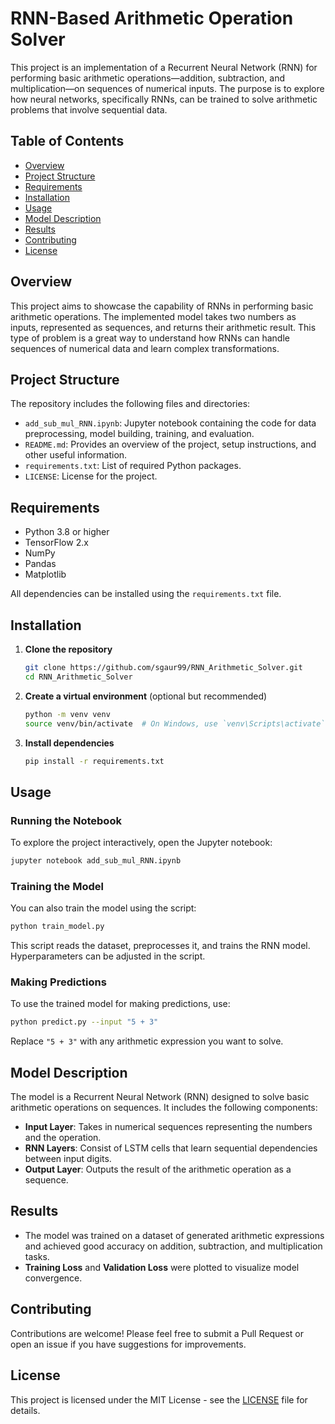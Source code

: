 # RNN-Based Arithmetic Operation Solver

This project is an implementation of a Recurrent Neural Network (RNN) for performing basic arithmetic operations—addition, subtraction, and multiplication—on sequences of numerical inputs. The purpose is to explore how neural networks, specifically RNNs, can be trained to solve arithmetic problems that involve sequential data.

## Table of Contents

- [Overview](#overview)
- [Project Structure](#project-structure)
- [Requirements](#requirements)
- [Installation](#installation)
- [Usage](#usage)
- [Model Description](#model-description)
- [Results](#results)
- [Contributing](#contributing)
- [License](#license)

## Overview

This project aims to showcase the capability of RNNs in performing basic arithmetic operations. The implemented model takes two numbers as inputs, represented as sequences, and returns their arithmetic result. This type of problem is a great way to understand how RNNs can handle sequences of numerical data and learn complex transformations.

## Project Structure

The repository includes the following files and directories:

- `add_sub_mul_RNN.ipynb`: Jupyter notebook containing the code for data preprocessing, model building, training, and evaluation.
- `README.md`: Provides an overview of the project, setup instructions, and other useful information.
- `requirements.txt`: List of required Python packages.
- `LICENSE`: License for the project.

## Requirements

- Python 3.8 or higher
- TensorFlow 2.x
- NumPy
- Pandas
- Matplotlib

All dependencies can be installed using the `requirements.txt` file.

## Installation

1. **Clone the repository**

   ```sh
   git clone https://github.com/sgaur99/RNN_Arithmetic_Solver.git
   cd RNN_Arithmetic_Solver
   ```

2. **Create a virtual environment** (optional but recommended)

   ```sh
   python -m venv venv
   source venv/bin/activate  # On Windows, use `venv\Scripts\activate`
   ```

3. **Install dependencies**

   ```sh
   pip install -r requirements.txt
   ```

## Usage

### Running the Notebook

To explore the project interactively, open the Jupyter notebook:

```sh
jupyter notebook add_sub_mul_RNN.ipynb
```

### Training the Model

You can also train the model using the script:

```sh
python train_model.py
```

This script reads the dataset, preprocesses it, and trains the RNN model. Hyperparameters can be adjusted in the script.

### Making Predictions

To use the trained model for making predictions, use:

```sh
python predict.py --input "5 + 3"
```

Replace `"5 + 3"` with any arithmetic expression you want to solve.

## Model Description

The model is a Recurrent Neural Network (RNN) designed to solve basic arithmetic operations on sequences. It includes the following components:

- **Input Layer**: Takes in numerical sequences representing the numbers and the operation.
- **RNN Layers**: Consist of LSTM cells that learn sequential dependencies between input digits.
- **Output Layer**: Outputs the result of the arithmetic operation as a sequence.

## Results

- The model was trained on a dataset of generated arithmetic expressions and achieved good accuracy on addition, subtraction, and multiplication tasks.
- **Training Loss** and **Validation Loss** were plotted to visualize model convergence.

## Contributing

Contributions are welcome! Please feel free to submit a Pull Request or open an issue if you have suggestions for improvements.

## License

This project is licensed under the MIT License - see the [LICENSE](LICENSE) file for details.

